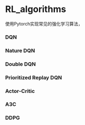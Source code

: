 # RL_algorithms

使用Pytorch实现常见的强化学习算法，

### DQN

### Nature DQN

### Double DQN

### Prioritized Replay DQN

### Actor-Critic

### A3C

### DDPG



